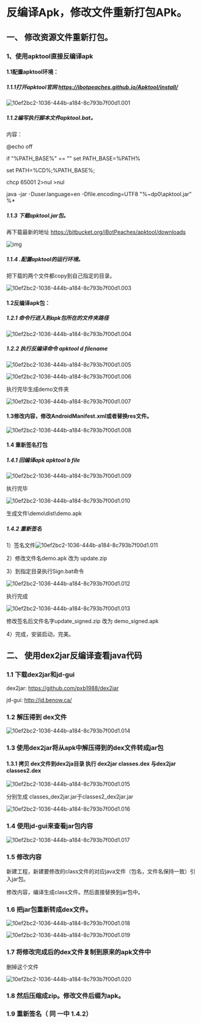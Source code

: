 # 反编译Apk，修改文件重新打包APk。

## 一、    修改资源文件重新打包。

### 1、使用apktool直接反编译apk

#### 1.1配置apktool环境：

##### 1.1.1打开apktool官网 https://ibotpeaches.github.io/Apktool/install/

![10ef2bc2-1036-444b-a184-8c793b7f00d1.001](E:\android\1835434698.github.io\img\10ef2bc2-1036-444b-a184-8c793b7f00d1.001.png)

##### 1.1.2编写执行脚本文件apktool.bat。

内容：

@echo off

if "%PATH_BASE%" == "" set PATH_BASE=%PATH%

set PATH=%CD%;%PATH_BASE%;

chcp 65001 2>nul >nul

java -jar -Duser.language=en -Dfile.encoding=UTF8 "%~dp0\apktool.jar" %*

 

##### 1.1.3 下载apktool.jar包。

再下载最新的地址 https://bitbucket.org/iBotPeaches/apktool/downloads

![img](E:\android\1835434698.github.io\img\10ef2bc2-1036-444b-a184-8c793b7f00d1.002.png)

##### 1.1.4 .配置apktool的运行环境。

把下载的两个文件都copy到自己指定的目录。

 ![10ef2bc2-1036-444b-a184-8c793b7f00d1.003](E:\android\1835434698.github.io\img\10ef2bc2-1036-444b-a184-8c793b7f00d1.003.png)



#### 1.2反编译apk包：

##### 1.2.1 命令行进入到apk包所在的文件夹路径

![10ef2bc2-1036-444b-a184-8c793b7f00d1.004](E:\android\1835434698.github.io\img\10ef2bc2-1036-444b-a184-8c793b7f00d1.004.png)

##### 1.2.2 执行反编译命令 apktool d filename

![10ef2bc2-1036-444b-a184-8c793b7f00d1.005](E:\android\1835434698.github.io\img\10ef2bc2-1036-444b-a184-8c793b7f00d1.005.png)

![10ef2bc2-1036-444b-a184-8c793b7f00d1.006](E:\android\1835434698.github.io\img\10ef2bc2-1036-444b-a184-8c793b7f00d1.006.png)

执行完毕生成demo文件夹

![10ef2bc2-1036-444b-a184-8c793b7f00d1.007](E:\android\1835434698.github.io\img\10ef2bc2-1036-444b-a184-8c793b7f00d1.007.png)

#### 1.3修改内容，修改AndroidManifest.xml或者替换res文件。

![10ef2bc2-1036-444b-a184-8c793b7f00d1.008](E:\android\1835434698.github.io\img\10ef2bc2-1036-444b-a184-8c793b7f00d1.008.png)

#### 1.4 重新签名打包

##### 1.4.1 回编译apk apktool b file

![10ef2bc2-1036-444b-a184-8c793b7f00d1.009](E:\android\1835434698.github.io\img\10ef2bc2-1036-444b-a184-8c793b7f00d1.009.png)

执行完毕

![10ef2bc2-1036-444b-a184-8c793b7f00d1.010](E:\android\1835434698.github.io\img\10ef2bc2-1036-444b-a184-8c793b7f00d1.010.png)

生成文件\demo\dist\demo.apk

##### 1.4.2 重新签名

1）签名文件![10ef2bc2-1036-444b-a184-8c793b7f00d1.011](E:\android\1835434698.github.io\img\10ef2bc2-1036-444b-a184-8c793b7f00d1.011.png)

2）修改文件名demo.apk 改为 update.zip

3）到指定目录执行Sign.bat命令

![10ef2bc2-1036-444b-a184-8c793b7f00d1.012](E:\android\1835434698.github.io\img\10ef2bc2-1036-444b-a184-8c793b7f00d1.012.png)

执行完成

![10ef2bc2-1036-444b-a184-8c793b7f00d1.013](E:\android\1835434698.github.io\img\10ef2bc2-1036-444b-a184-8c793b7f00d1.013.png)

修改签名后文件名字update_signed.zip 改为 demo_signed.apk

4）完成，安装启动，完美。

 

 

## 二、     使用dex2jar反编译查看java代码

### 1.1  下载dex2jar和jd-gui

dex2jar: https://github.com/pxb1988/dex2jar

jd-gui: http://jd.benow.ca/

### 1.2  解压得到 dex文件

![10ef2bc2-1036-444b-a184-8c793b7f00d1.014](E:\android\1835434698.github.io\img\10ef2bc2-1036-444b-a184-8c793b7f00d1.014.png)

### 1.3  使用dex2jar将从apk中解压得到的dex文件转成jar包

#### 1.3.1     拷贝 dex文件到dex2ja目录 执行 dex2jar classes.dex 与dex2jar classes2.dex

![10ef2bc2-1036-444b-a184-8c793b7f00d1.015](E:\android\1835434698.github.io\img\10ef2bc2-1036-444b-a184-8c793b7f00d1.015.png)

分别生成 classes_dex2jar.jar于classes2_dex2jar.jar

![10ef2bc2-1036-444b-a184-8c793b7f00d1.016](E:\android\1835434698.github.io\img\10ef2bc2-1036-444b-a184-8c793b7f00d1.016.png)

### 1.4  使用jd-gui来查看jar包内容

 ![10ef2bc2-1036-444b-a184-8c793b7f00d1.017](E:\android\1835434698.github.io\img\10ef2bc2-1036-444b-a184-8c793b7f00d1.017.png)

### 1.5  修改内容

新建工程，新建要修改的class文件的对应java文件（包名，文件名保持一致）引入jar包。

修改内容，编译生成class文件。然后直接替换到jar包中。

### 1.6  把jar包重新转成dex文件。

![10ef2bc2-1036-444b-a184-8c793b7f00d1.018](E:\android\1835434698.github.io\img\10ef2bc2-1036-444b-a184-8c793b7f00d1.018.png)

![10ef2bc2-1036-444b-a184-8c793b7f00d1.019](E:\android\1835434698.github.io\img\10ef2bc2-1036-444b-a184-8c793b7f00d1.019.png)

### 1.7  将修改完成后的dex文件复制到原来的apk文件中

删掉这个文件

![10ef2bc2-1036-444b-a184-8c793b7f00d1.020](E:\android\1835434698.github.io\img\10ef2bc2-1036-444b-a184-8c793b7f00d1.020.png)

### 1.8  然后压缩成zip。修改文件后缀为apk。

### 1.9  重新签名（ 同 一中 1.4.2）